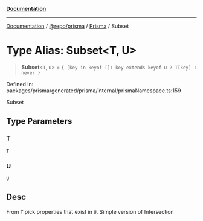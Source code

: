 [**Documentation**](../../../../../README.md)

***

[Documentation](../../../../../README.md) / [@repo/prisma](../../../README.md) / [Prisma](../README.md) / Subset

# Type Alias: Subset\<T, U\>

> **Subset**\<`T`, `U`\> = `{ [key in keyof T]: key extends keyof U ? T[key] : never }`

Defined in: packages/prisma/generated/prisma/internal/prismaNamespace.ts:159

Subset

## Type Parameters

### T

`T`

### U

`U`

## Desc

From `T` pick properties that exist in `U`. Simple version of Intersection

